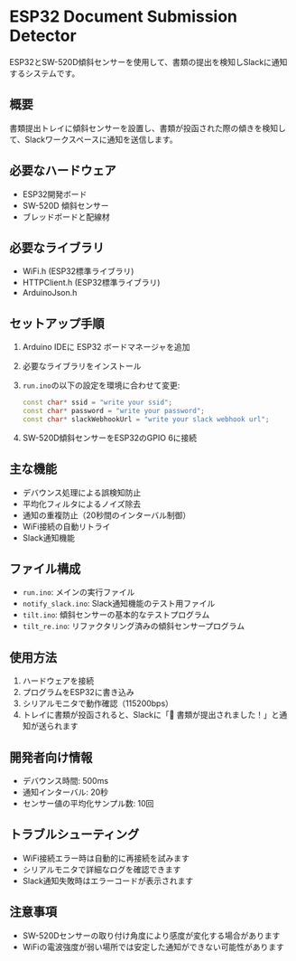 # ESP32 Document Submission Detector

ESP32とSW-520D傾斜センサーを使用して、書類の提出を検知しSlackに通知するシステムです。

## 概要

書類提出トレイに傾斜センサーを設置し、書類が投函された際の傾きを検知して、Slackワークスペースに通知を送信します。

## 必要なハードウェア

- ESP32開発ボード
- SW-520D 傾斜センサー
- ブレッドボードと配線材

## 必要なライブラリ

- WiFi.h (ESP32標準ライブラリ)
- HTTPClient.h (ESP32標準ライブラリ)
- ArduinoJson.h

## セットアップ手順

1. Arduino IDEに ESP32 ボードマネージャを追加
2. 必要なライブラリをインストール
3. `run.ino`の以下の設定を環境に合わせて変更:
   ```cpp
   const char* ssid = "write your ssid";
   const char* password = "write your password";
   const char* slackWebhookUrl = "write your slack webhook url";
   ```

4. SW-520D傾斜センサーをESP32のGPIO 6に接続

## 主な機能

- デバウンス処理による誤検知防止
- 平均化フィルタによるノイズ除去
- 通知の重複防止（20秒間のインターバル制御）
- WiFi接続の自動リトライ
- Slack通知機能

## ファイル構成

- `run.ino`: メインの実行ファイル
- `notify_slack.ino`: Slack通知機能のテスト用ファイル
- `tilt.ino`: 傾斜センサーの基本的なテストプログラム
- `tilt_re.ino`: リファクタリング済みの傾斜センサープログラム

## 使用方法

1. ハードウェアを接続
2. プログラムをESP32に書き込み
3. シリアルモニタで動作確認（115200bps）
4. トレイに書類が投函されると、Slackに「📄 書類が提出されました！」と通知が送られます

## 開発者向け情報

- デバウンス時間: 500ms
- 通知インターバル: 20秒
- センサー値の平均化サンプル数: 10回

## トラブルシューティング

- WiFi接続エラー時は自動的に再接続を試みます
- シリアルモニタで詳細なログを確認できます
- Slack通知失敗時はエラーコードが表示されます

## 注意事項

- SW-520Dセンサーの取り付け角度により感度が変化する場合があります
- WiFiの電波強度が弱い場所では安定した通知ができない可能性があります

